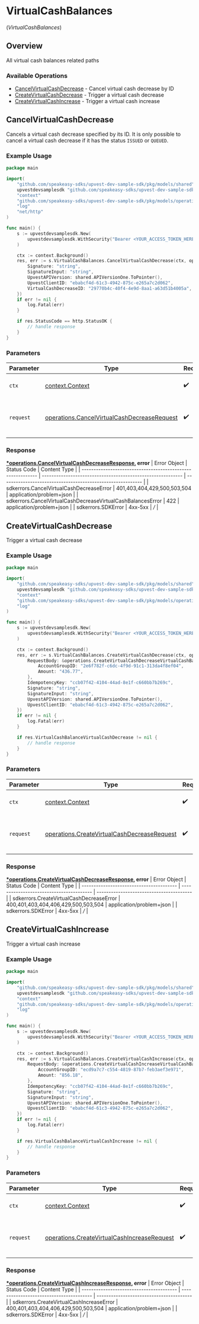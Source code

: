 # VirtualCashBalances
(*VirtualCashBalances*)

## Overview

All virtual cash balances related paths

### Available Operations

* [CancelVirtualCashDecrease](#cancelvirtualcashdecrease) - Cancel virtual cash decrease by ID
* [CreateVirtualCashDecrease](#createvirtualcashdecrease) - Trigger a virtual cash decrease
* [CreateVirtualCashIncrease](#createvirtualcashincrease) - Trigger a virtual cash increase

## CancelVirtualCashDecrease

Cancels a virtual cash decrease specified by its ID. It is only possible to cancel a virtual cash decrease if it has the status `ISSUED` or `QUEUED`.

### Example Usage

```go
package main

import(
	"github.com/speakeasy-sdks/upvest-dev-sample-sdk/pkg/models/shared"
	upvestdevsamplesdk "github.com/speakeasy-sdks/upvest-dev-sample-sdk"
	"context"
	"github.com/speakeasy-sdks/upvest-dev-sample-sdk/pkg/models/operations"
	"log"
	"net/http"
)

func main() {
    s := upvestdevsamplesdk.New(
        upvestdevsamplesdk.WithSecurity("Bearer <YOUR_ACCESS_TOKEN_HERE>"),
    )

    ctx := context.Background()
    res, err := s.VirtualCashBalances.CancelVirtualCashDecrease(ctx, operations.CancelVirtualCashDecreaseRequest{
        Signature: "string",
        SignatureInput: "string",
        UpvestAPIVersion: shared.APIVersionOne.ToPointer(),
        UpvestClientID: "ebabcf4d-61c3-4942-875c-e265a7c2d062",
        VirtualCashDecreaseID: "29770b4c-40f4-4e9d-8aa1-a63d51b4005a",
    })
    if err != nil {
        log.Fatal(err)
    }

    if res.StatusCode == http.StatusOK {
        // handle response
    }
}
```

### Parameters

| Parameter                                                                                                      | Type                                                                                                           | Required                                                                                                       | Description                                                                                                    |
| -------------------------------------------------------------------------------------------------------------- | -------------------------------------------------------------------------------------------------------------- | -------------------------------------------------------------------------------------------------------------- | -------------------------------------------------------------------------------------------------------------- |
| `ctx`                                                                                                          | [context.Context](https://pkg.go.dev/context#Context)                                                          | :heavy_check_mark:                                                                                             | The context to use for the request.                                                                            |
| `request`                                                                                                      | [operations.CancelVirtualCashDecreaseRequest](../../pkg/models/operations/cancelvirtualcashdecreaserequest.md) | :heavy_check_mark:                                                                                             | The request object to use for the request.                                                                     |


### Response

**[*operations.CancelVirtualCashDecreaseResponse](../../pkg/models/operations/cancelvirtualcashdecreaseresponse.md), error**
| Error Object                                                | Status Code                                                 | Content Type                                                |
| ----------------------------------------------------------- | ----------------------------------------------------------- | ----------------------------------------------------------- |
| sdkerrors.CancelVirtualCashDecreaseError                    | 401,403,404,429,500,503,504                                 | application/problem+json                                    |
| sdkerrors.CancelVirtualCashDecreaseVirtualCashBalancesError | 422                                                         | application/problem+json                                    |
| sdkerrors.SDKError                                          | 4xx-5xx                                                     | */*                                                         |

## CreateVirtualCashDecrease

Trigger a virtual cash decrease

### Example Usage

```go
package main

import(
	"github.com/speakeasy-sdks/upvest-dev-sample-sdk/pkg/models/shared"
	upvestdevsamplesdk "github.com/speakeasy-sdks/upvest-dev-sample-sdk"
	"context"
	"github.com/speakeasy-sdks/upvest-dev-sample-sdk/pkg/models/operations"
	"log"
)

func main() {
    s := upvestdevsamplesdk.New(
        upvestdevsamplesdk.WithSecurity("Bearer <YOUR_ACCESS_TOKEN_HERE>"),
    )

    ctx := context.Background()
    res, err := s.VirtualCashBalances.CreateVirtualCashDecrease(ctx, operations.CreateVirtualCashDecreaseRequest{
        RequestBody: &operations.CreateVirtualCashDecreaseVirtualCashBalanceVirtualCashDecreaseCreateRequest{
            AccountGroupID: "2e6f782f-c6dc-4f9d-91c1-313da4f8ef04",
            Amount: "436.77",
        },
        IdempotencyKey: "ccb07f42-4104-44ad-8e1f-c660bb7b269c",
        Signature: "string",
        SignatureInput: "string",
        UpvestAPIVersion: shared.APIVersionOne.ToPointer(),
        UpvestClientID: "ebabcf4d-61c3-4942-875c-e265a7c2d062",
    })
    if err != nil {
        log.Fatal(err)
    }

    if res.VirtualCashBalanceVirtualCashDecrease != nil {
        // handle response
    }
}
```

### Parameters

| Parameter                                                                                                      | Type                                                                                                           | Required                                                                                                       | Description                                                                                                    |
| -------------------------------------------------------------------------------------------------------------- | -------------------------------------------------------------------------------------------------------------- | -------------------------------------------------------------------------------------------------------------- | -------------------------------------------------------------------------------------------------------------- |
| `ctx`                                                                                                          | [context.Context](https://pkg.go.dev/context#Context)                                                          | :heavy_check_mark:                                                                                             | The context to use for the request.                                                                            |
| `request`                                                                                                      | [operations.CreateVirtualCashDecreaseRequest](../../pkg/models/operations/createvirtualcashdecreaserequest.md) | :heavy_check_mark:                                                                                             | The request object to use for the request.                                                                     |


### Response

**[*operations.CreateVirtualCashDecreaseResponse](../../pkg/models/operations/createvirtualcashdecreaseresponse.md), error**
| Error Object                             | Status Code                              | Content Type                             |
| ---------------------------------------- | ---------------------------------------- | ---------------------------------------- |
| sdkerrors.CreateVirtualCashDecreaseError | 400,401,403,404,406,429,500,503,504      | application/problem+json                 |
| sdkerrors.SDKError                       | 4xx-5xx                                  | */*                                      |

## CreateVirtualCashIncrease

Trigger a virtual cash increase

### Example Usage

```go
package main

import(
	"github.com/speakeasy-sdks/upvest-dev-sample-sdk/pkg/models/shared"
	upvestdevsamplesdk "github.com/speakeasy-sdks/upvest-dev-sample-sdk"
	"context"
	"github.com/speakeasy-sdks/upvest-dev-sample-sdk/pkg/models/operations"
	"log"
)

func main() {
    s := upvestdevsamplesdk.New(
        upvestdevsamplesdk.WithSecurity("Bearer <YOUR_ACCESS_TOKEN_HERE>"),
    )

    ctx := context.Background()
    res, err := s.VirtualCashBalances.CreateVirtualCashIncrease(ctx, operations.CreateVirtualCashIncreaseRequest{
        RequestBody: &operations.CreateVirtualCashIncreaseVirtualCashBalanceVirtualCashIncreaseCreateRequest{
            AccountGroupID: "ecd9a7c7-c554-4819-87b7-feb3aef3e971",
            Amount: "856.18",
        },
        IdempotencyKey: "ccb07f42-4104-44ad-8e1f-c660bb7b269c",
        Signature: "string",
        SignatureInput: "string",
        UpvestAPIVersion: shared.APIVersionOne.ToPointer(),
        UpvestClientID: "ebabcf4d-61c3-4942-875c-e265a7c2d062",
    })
    if err != nil {
        log.Fatal(err)
    }

    if res.VirtualCashBalanceVirtualCashIncrease != nil {
        // handle response
    }
}
```

### Parameters

| Parameter                                                                                                      | Type                                                                                                           | Required                                                                                                       | Description                                                                                                    |
| -------------------------------------------------------------------------------------------------------------- | -------------------------------------------------------------------------------------------------------------- | -------------------------------------------------------------------------------------------------------------- | -------------------------------------------------------------------------------------------------------------- |
| `ctx`                                                                                                          | [context.Context](https://pkg.go.dev/context#Context)                                                          | :heavy_check_mark:                                                                                             | The context to use for the request.                                                                            |
| `request`                                                                                                      | [operations.CreateVirtualCashIncreaseRequest](../../pkg/models/operations/createvirtualcashincreaserequest.md) | :heavy_check_mark:                                                                                             | The request object to use for the request.                                                                     |


### Response

**[*operations.CreateVirtualCashIncreaseResponse](../../pkg/models/operations/createvirtualcashincreaseresponse.md), error**
| Error Object                             | Status Code                              | Content Type                             |
| ---------------------------------------- | ---------------------------------------- | ---------------------------------------- |
| sdkerrors.CreateVirtualCashIncreaseError | 400,401,403,404,406,429,500,503,504      | application/problem+json                 |
| sdkerrors.SDKError                       | 4xx-5xx                                  | */*                                      |
